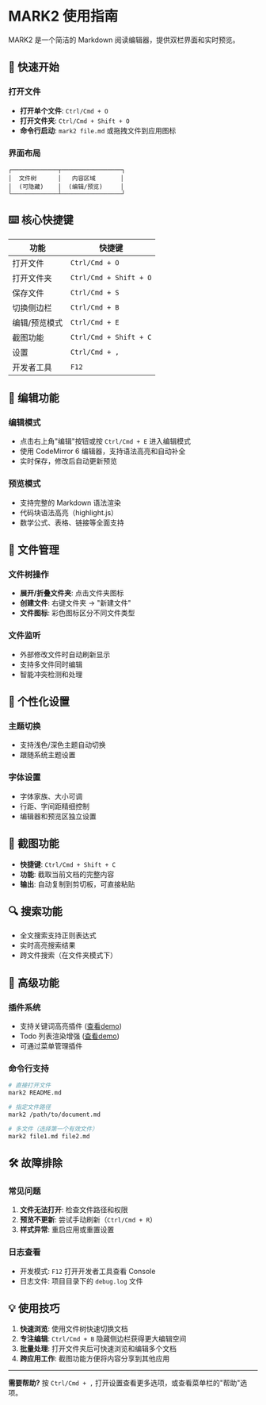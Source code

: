 # MARK2 使用指南

MARK2 是一个简洁的 Markdown 阅读编辑器，提供双栏界面和实时预览。

## 🚀 快速开始

### 打开文件
- **打开单个文件**: `Ctrl/Cmd + O`
- **打开文件夹**: `Ctrl/Cmd + Shift + O`
- **命令行启动**: `mark2 file.md` 或拖拽文件到应用图标

### 界面布局
```
┌─────────────┬─────────────────┐
│  文件树      │   内容区域       │
│  (可隐藏)    │  (编辑/预览)     │
└─────────────┴─────────────────┘
```

## ⌨️ 核心快捷键

| 功能 | 快捷键 |
|------|--------|
| 打开文件 | `Ctrl/Cmd + O` |
| 打开文件夹 | `Ctrl/Cmd + Shift + O` |
| 保存文件 | `Ctrl/Cmd + S` |
| 切换侧边栏 | `Ctrl/Cmd + B` |
| 编辑/预览模式 | `Ctrl/Cmd + E` |
| 截图功能 | `Ctrl/Cmd + Shift + C` |
| 设置 | `Ctrl/Cmd + ,` |
| 开发者工具 | `F12` |

## 📝 编辑功能

### 编辑模式
- 点击右上角"编辑"按钮或按 `Ctrl/Cmd + E` 进入编辑模式
- 使用 CodeMirror 6 编辑器，支持语法高亮和自动补全
- 实时保存，修改后自动更新预览

### 预览模式
- 支持完整的 Markdown 语法渲染
- 代码块语法高亮（highlight.js）
- 数学公式、表格、链接等全面支持

## 📁 文件管理

### 文件树操作
- **展开/折叠文件夹**: 点击文件夹图标
- **创建文件**: 右键文件夹 → "新建文件"
- **文件图标**: 彩色图标区分不同文件类型

### 文件监听
- 外部修改文件时自动刷新显示
- 支持多文件同时编辑
- 智能冲突检测和处理

## 🎨 个性化设置

### 主题切换
- 支持浅色/深色主题自动切换
- 跟随系统主题设置

### 字体设置
- 字体家族、大小可调
- 行距、字间距精细控制
- 编辑器和预览区独立设置

## 📸 截图功能

- **快捷键**: `Ctrl/Cmd + Shift + C`
- **功能**: 截取当前文档的完整内容
- **输出**: 自动复制到剪切板，可直接粘贴

## 🔍 搜索功能

- 全文搜索支持正则表达式
- 实时高亮搜索结果
- 跨文件搜索（在文件夹模式下）

## 🔧 高级功能

### 插件系统
- 支持关键词高亮插件 ([查看demo](demo-keyword-highlight.md))
- Todo 列表渲染增强 ([查看demo](demo-todo-list.md))
- 可通过菜单管理插件

### 命令行支持
```bash
# 直接打开文件
mark2 README.md

# 指定文件路径
mark2 /path/to/document.md

# 多文件（选择第一个有效文件）
mark2 file1.md file2.md
```

## 🛠️ 故障排除

### 常见问题
1. **文件无法打开**: 检查文件路径和权限
2. **预览不更新**: 尝试手动刷新（`Ctrl/Cmd + R`）
3. **样式异常**: 重启应用或重置设置

### 日志查看
- 开发模式: `F12` 打开开发者工具查看 Console
- 日志文件: 项目目录下的 `debug.log` 文件

## 💡 使用技巧

1. **快速浏览**: 使用文件树快速切换文档
2. **专注编辑**: `Ctrl/Cmd + B` 隐藏侧边栏获得更大编辑空间
3. **批量处理**: 打开文件夹后可快速浏览和编辑多个文档
4. **跨应用工作**: 截图功能方便将内容分享到其他应用

---

**需要帮助?** 按 `Ctrl/Cmd + ,` 打开设置查看更多选项，或查看菜单栏的"帮助"选项。